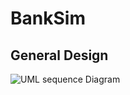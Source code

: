 # BankSim

## General Design 
![UML sequence Diagram](https://github.com/3296Spring2020/banksim-multithreading-02-schultz-essel-teameffort/raw/master/BankSim.png)
